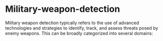 # Military-weapon-detection
Military weapon detection typically refers to the use of advanced technologies and strategies to identify, track, and assess threats posed by enemy weapons. This can be broadly categorized into several domains:
